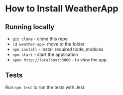 # How to Install WeatherApp

## Running locally
- `git clone` - clone this repo
- `cd weather-app`- move to the folder
- `npm install` - install required node_modules
- `npm start` - start the application
- `open http://localhost:3000` - to view the app.

## Tests

Run `npm test` to run the tests with Jest.
